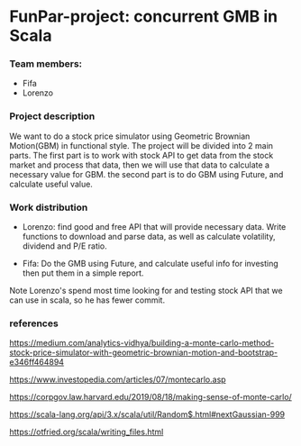 # FunPar-project: concurrent GMB in Scala

### Team members: 
- Fifa
- Lorenzo 

### Project description
We want to do a stock price simulator using Geometric Brownian Motion(GBM) in functional style. The project will be divided into 2 main parts. The first part is to work with stock API to get data from the stock market and process that data, then we will use that data to calculate a necessary value for GBM. the second part is to do GBM using Future, and calculate useful value.

### Work distribution
  - Lorenzo: find good and free API that will provide necessary data. Write functions to download and parse data, as well as calculate volatility, dividend and P/E ratio.
  
  - Fifa: Do the GMB using Future, and calculate useful info for investing then put them in a simple report.
  
Note Lorenzo's spend most time looking for and testing stock API that we can use in scala, so he has fewer commit.

### references

https://medium.com/analytics-vidhya/building-a-monte-carlo-method-stock-price-simulator-with-geometric-brownian-motion-and-bootstrap-e346ff464894

https://www.investopedia.com/articles/07/montecarlo.asp

https://corpgov.law.harvard.edu/2019/08/18/making-sense-of-monte-carlo/

https://scala-lang.org/api/3.x/scala/util/Random$.html#nextGaussian-999

https://otfried.org/scala/writing_files.html

